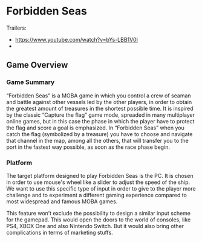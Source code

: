 # Forbidden Seas

Trailers:
 - https://www.youtube.com/watch?v=bYs-LBB1V0I
 -

## Game Overview
### Game Summary
“Forbidden Seas” is a MOBA game in which you control a crew of seaman and battle against other vessels led by the other players,
 in order to obtain the greatest amount of treasures in the shortest possible time. It is inspired by the classic “Capture the flag”
 game mode, spreaded in many multiplayer online games, but in this case the phase in which the player have to protect the flag and
 score a goal is emphasized. In “Forbidden Seas” when you catch the flag (symbolized by a treasure) you have to choose and navigate that channel
 in the map, among all the others, that will transfer you to the port in the fastest way possible, as soon as the race phase begin.
### Platform
The target platform designed to play Forbidden Seas is the PC. It is chosen in order to use mouse's wheel like a slider to adjust
the speed of the ship. We want to use this specific type of input in order to give to the player more challenge and to experiment a
different gaming experience compared to most widespread and famous MOBA games.


This feature won’t exclude the possibility to design a similar input scheme for the gamepad. This would open the doors to the world
of consoles, like PS4, XBOX One and also Nintendo Switch. But it would also bring other complications in terms of marketing stuffs.
